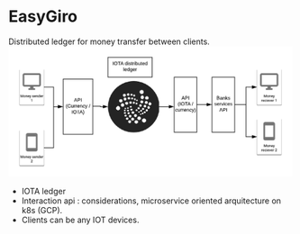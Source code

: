 # EasyGiro

Distributed ledger for money transfer between clients. 
<img src="./EasyGiro.png">


* IOTA ledger
* Interaction api : considerations, microservice oriented arquitecture on k8s (GCP). 
* Clients can be any IOT devices. 
